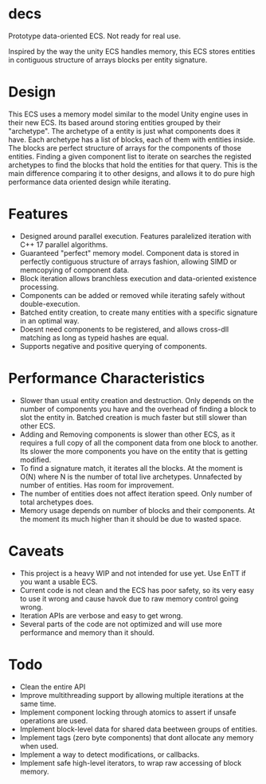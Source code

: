 # decs

Prototype data-oriented ECS. Not ready for real use.

Inspired by the way the unity ECS handles memory, this ECS stores entities in contiguous structure of arrays blocks per entity signature. 


# Design
This ECS uses a memory model similar to the model Unity engine uses in their new ECS. Its based around storing entities grouped by their "archetype".
The archetype of a entity is just what components does it have. 
Each archetype has a list of blocks, each of them with entities inside. 
The blocks are perfect structure of arrays for the components of those entities.
Finding a given component list to iterate on searches the registed archetypes to find the blocks that hold the entities for that query. This is the main difference comparing it to other designs, and allows it to do pure high performance data oriented design while iterating. 

# Features
* Designed around parallel execution. Features paralelized iteration with C++ 17 parallel algorithms.
* Guaranteed "perfect" memory model. Component data is stored in perfectly contiguous structure of arrays fashion, allowing SIMD or memcopying of component data. 
* Block iteration allows branchless execution and data-oriented existence processing.
* Components can be added or removed while iterating safely without double-execution.
* Batched entity creation, to create many entities with a specific signature in an optimal way.
* Doesnt need components to be registered, and allows cross-dll matching as long as typeid hashes are equal.
* Supports negative and positive querying of components.

# Performance Characteristics
* Slower than usual entity creation and destruction. Only depends on the number of components you have and the overhead of finding a block to slot the entity in. Batched creation is much faster but still slower than other ECS.
* Adding and Removing components is slower than other ECS, as it requires a full copy of all the component data from one block to another. Its slower the more components you have on the entity that is getting modified.
* To find a signature match, it iterates all the blocks. At the moment is O(N) where N is the number of total live archetypes. Unnafected by number of entities. Has room for improvement.
* The number of entities does not affect iteration speed. Only number of total archetypes does.
* Memory usage depends on number of blocks and their components. At the moment its much higher than it should be due to wasted space.

# Caveats
* This project is a heavy WIP and not intended for use yet. Use EnTT if you want a usable ECS.
* Current code is not clean and the ECS has poor safety, so its very easy to use it wrong and cause havok due to raw memory control going wrong.
* Iteration APIs are verbose and easy to get wrong.
* Several parts of the code are not optimized and will use more performance and memory than it should.

# Todo
* Clean the entire API
* Improve multithreading support by allowing multiple iterations at the same time.
* Implement component locking through atomics to assert if unsafe operations are used.
* Implement block-level data for shared data beetween groups of entities.
* Implement tags (zero byte components) that dont allocate any memory when used.
* Implement a way to detect modifications, or callbacks.
* Implement safe high-level iterators, to wrap raw accessing of block memory.




